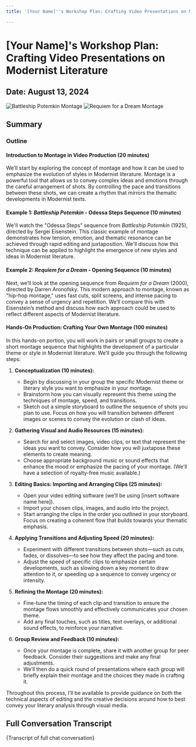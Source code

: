```yaml
---
title: '[Your Name]''s Workshop Plan: Crafting Video Presentations on Modernist Literature'

---
```


# [Your Name]'s Workshop Plan: Crafting Video Presentations on Modernist Literature
## Date: August 13, 2024

![Battleship Potemkin Montage](https://www.youtube.com/watch?v=vtfaFs0rU1g)
![Requiem for a Dream Montage](https://www.youtube.com/watch?v=lgo3Hb5vWLE)

## Summary

### Outline

#### Introduction to Montage in Video Production (20 minutes)
We’ll start by exploring the concept of montage and how it can be used to emphasize the evolution of styles in Modernist literature. Montage is a powerful tool that allows us to convey complex ideas and emotions through the careful arrangement of shots. By controlling the pace and transitions between these shots, we can create a rhythm that mirrors the thematic developments in Modernist texts.

#### Example 1: *Battleship Potemkin* - Odessa Steps Sequence (10 minutes)
We'll watch the "Odessa Steps" sequence from *Battleship Potemkin* (1925), directed by Sergei Eisenstein. This classic example of montage demonstrates how tension, emotion, and thematic resonance can be achieved through rapid editing and juxtaposition. We'll discuss how this technique can be applied to highlight the emergence of new styles and ideas in Modernist literature.

#### Example 2: *Requiem for a Dream* - Opening Sequence (10 minutes)
Next, we’ll look at the opening sequence from *Requiem for a Dream* (2000), directed by Darren Aronofsky. This modern approach to montage, known as "hip-hop montage," uses fast cuts, split screens, and intense pacing to convey a sense of urgency and repetition. We’ll compare this with Eisenstein’s method and discuss how each approach could be used to reflect different aspects of Modernist literature.

#### Hands-On Production: Crafting Your Own Montage (100 minutes)

In this hands-on portion, you will work in pairs or small groups to create a short montage sequence that highlights the development of a particular theme or style in Modernist literature. We’ll guide you through the following steps:

1. **Conceptualization (10 minutes):**
   - Begin by discussing in your group the specific Modernist theme or literary style you want to emphasize in your montage.
   - Brainstorm how you can visually represent this theme using the techniques of montage, speed, and transitions.
   - Sketch out a simple storyboard to outline the sequence of shots you plan to use. Focus on how you will transition between different images or scenes to convey the evolution or clash of ideas.

2. **Gathering Visual and Audio Resources (15 minutes):**
   - Search for and select images, video clips, or text that represent the ideas you want to convey. Consider how you will juxtapose these elements to create meaning.
   - Choose appropriate background music or sound effects that enhance the mood or emphasize the pacing of your montage. (We'll have a selection of royalty-free music available.)

3. **Editing Basics: Importing and Arranging Clips (25 minutes):**
   - Open your video editing software (we’ll be using [insert software name here]).
   - Import your chosen clips, images, and audio into the project.
   - Start arranging the clips in the order you outlined in your storyboard. Focus on creating a coherent flow that builds towards your thematic emphasis.

4. **Applying Transitions and Adjusting Speed (20 minutes):**
   - Experiment with different transitions between shots—such as cuts, fades, or dissolves—to see how they affect the pacing and tone.
   - Adjust the speed of specific clips to emphasize certain developments, such as slowing down a key moment to draw attention to it, or speeding up a sequence to convey urgency or intensity.

5. **Refining the Montage (20 minutes):**
   - Fine-tune the timing of each clip and transition to ensure the montage flows smoothly and effectively communicates your chosen theme.
   - Add any final touches, such as titles, text overlays, or additional sound effects, to reinforce your narrative.

6. **Group Review and Feedback (10 minutes):**
   - Once your montage is complete, share it with another group for peer feedback. Consider their suggestions and make any final adjustments.
   - We’ll then do a quick round of presentations where each group will briefly explain their montage and the choices they made in crafting it.

Throughout this process, I’ll be available to provide guidance on both the technical aspects of editing and the creative decisions around how to best convey your literary analysis through visual media.

## Full Conversation Transcript
{Transcript of full chat conversation}